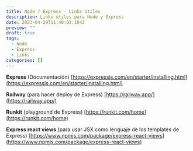 ```yaml
---
title: Node / Express - Links útiles
description: Links útiles para Node y Express
date: 2023-04-29T11:40:03.184Z
preview: ""
draft: true
tags:
  - Node
  - Express
  - Links
categories: []
---
```


**Express** (Documentación)
[https://expressjs.com/en/starter/installing.html](https://expressjs.com/en/starter/installing.html)

**Railway** (para hacer deploy de Express)
[https://railway.app/](https://railway.app/)

**Runkit** (playground de Express)
[https://runkit.com/home](https://runkit.com/home)

**Express react views** (para usar JSX como lenguaje de los templates de Express)
[https://www.npmjs.com/package/express-react-views](https://www.npmjs.com/package/express-react-views)

